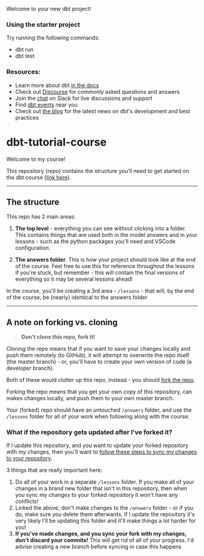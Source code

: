Welcome to your new dbt project!

### Using the starter project

Try running the following commands:
- dbt run
- dbt test


### Resources:
- Learn more about dbt [in the docs](https://docs.getdbt.com/docs/introduction)
- Check out [Discourse](https://discourse.getdbt.com/) for commonly asked questions and answers
- Join the [chat](https://community.getdbt.com/) on Slack for live discussions and support
- Find [dbt events](https://events.getdbt.com) near you
- Check out [the blog](https://blog.getdbt.com/) for the latest news on dbt's development and best practices

# dbt-tutorial-course

Welcome to my course!

This repository (repo) contains the structure you'll need to get started on the dbt course ([link here](https://www.udemy.com/course/mastering-dbt-data-build-tool-bootcamp/?referralCode=FFF494163B7B9E5E846F)).

---

## The structure
This repo has 2 main areas:
1. **The top level** - everything you can see without clicking into a folder. This contains things that are used both in the model answers and in your lessons - such as the python packages you'll need and VSCode configuration.

2. **The answers folder**. This is how your project should look like at the end of the course. Feel free to use this for reference throughout the lessons if you're stuck, but remember - this will contain the final versions of everything so it may be several lessons ahead!

In the course, you'll be creating a 3rd area - `/lessons` - that will, by the end of the course, be (nearly) identical to the answers folder

---
## A note on forking vs. cloning
> **Don't clone this repo, fork it!**

Cloning the repo means that if you want to save your changes locally and push them remotely (to GitHub), it will attempt to overwrite the repo itself (the master branch) - or, you'll have to create your own version of code (a developer branch).

Both of these would clutter up this repo, instead - you should [fork the repo](https://docs.github.com/en/get-started/quickstart/fork-a-repo).

Forking the repo means that you get your own copy of this repository, can makes changes locally, and push them to your own master branch.

Your (forked) repo should have an untouched `/answers` folder, and use the `/lessons` folder for all of your work when following along with the course.

### What if the repository gets updated after I've forked it?

If I update this repository, and you want to update your forked repository with my changes, then you'll want to [follow these steps to sync my changes to your repository](https://docs.github.com/en/pull-requests/collaborating-with-pull-requests/working-with-forks/syncing-a-fork).

3 things that are really important here:
1. Do all of your work in a separate `/lessons` folder. If you make all of your changes in a brand new folder that isn't in this repository, then when you sync my changes to your forked repository it won't have any conflicts!
2. Linked the above, don't make changes to the `/answers` folder - or if you do, make sure you delete them afterwards. If I update the repository it's very likely I'll be updating this folder and it'll make things a lot harder for you!
3. **If you've made changes, and you sync your fork with my changes, don't discard your commits!** This will get rid of all of your progress. I'd advise creating a new branch before syncing in case this happens
